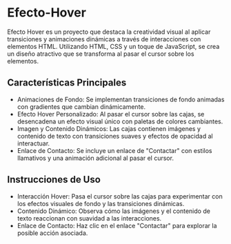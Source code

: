 # Efecto-Hover
Efecto Hover es un proyecto que destaca la creatividad visual al aplicar transiciones y animaciones dinámicas a través de interacciones con elementos HTML.
Utilizando HTML, CSS y un toque de JavaScript, se crea un diseño atractivo que se transforma al pasar el cursor sobre los elementos.

## Características Principales
* Animaciones de Fondo: Se implementan transiciones de fondo animadas con gradientes que cambian dinámicamente.
* Efecto Hover Personalizado: Al pasar el cursor sobre las cajas, se desencadena un efecto visual único con paletas de colores cambiantes.
* Imagen y Contenido Dinámicos: Las cajas contienen imágenes y contenido de texto con transiciones suaves y efectos de opacidad al interactuar.
* Enlace de Contacto: Se incluye un enlace de "Contactar" con estilos llamativos y una animación adicional al pasar el cursor.

## Instrucciones de Uso
* Interacción Hover: Pasa el cursor sobre las cajas para experimentar con los efectos visuales de fondo y las transiciones dinámicas.
* Contenido Dinámico: Observa cómo las imágenes y el contenido de texto reaccionan con suavidad a las interacciones.
* Enlace de Contacto: Haz clic en el enlace "Contactar" para explorar la posible acción asociada.

